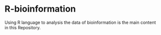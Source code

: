 # R-bioinformation
Using R language to analysis the data of bioinformation is the main content in this Repository.
